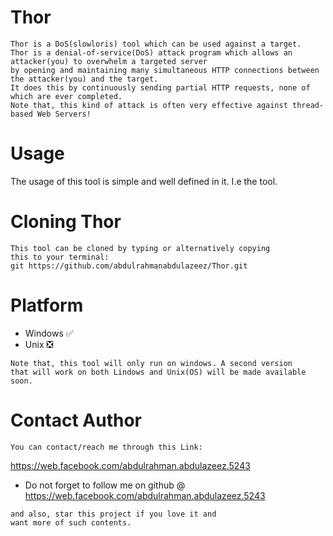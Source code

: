 # Thor
```
Thor is a DoS(slowloris) tool which can be used against a target.
Thor is a denial-of-service(DoS) attack program which allows an attacker(you) to overwhelm a targeted server 
by opening and maintaining many simultaneous HTTP connections between the attacker(you) and the target.
It does this by continuously sending partial HTTP requests, none of which are ever completed.
Note that, this kind of attack is often very effective against thread-based Web Servers!
```

# Usage
The usage of this tool is simple and well defined in it. I.e the tool.

# Cloning Thor
```
This tool can be cloned by typing or alternatively copying
this to your terminal:
git https://github.com/abdulrahmanabdulazeez/Thor.git
```

# Platform

* Windows  ✅
* Unix     ❎
```
Note that, this tool will only run on windows. A second version
that will work on both Lindows and Unix(OS) will be made available
soon.
```

# Contact Author
```
You can contact/reach me through this Link:
```
https://web.facebook.com/abdulrahman.abdulazeez.5243

* Do not forget to follow me on github @
https://web.facebook.com/abdulrahman.abdulazeez.5243
```
and also, star this project if you love it and 
want more of such contents.
```


